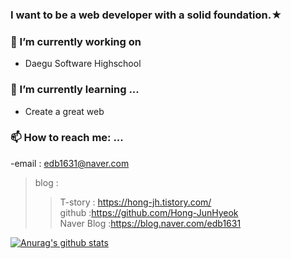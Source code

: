 ### I want to be a web developer with a solid foundation.★

<!--
**Hong-JunHyeok/Hong-JunHyeok** is a ✨ _special_ ✨ repository because its `README.md` (this file) appears on your GitHub profile.

Here are some ideas to get you started:

- 🔭 I’m currently working on ...
- 🌱 I’m currently learning ...
- 👯 I’m looking to collaborate on ...
- 🤔 I’m looking for help with ...
- 💬 Ask me about ...
- 📫 How to reach me: ...
- 😄 Pronouns: ...
- ⚡ Fun fact: ...
-->
### 🔭 I’m currently working on 
- Daegu Software Highschool

### 🌱 I’m currently learning ...
- Create a great web

### 📫 How to reach me: ...
-email : edb1631@naver.com
>blog : 
  >>T-story : https://hong-jh.tistory.com/  
  >>github :https://github.com/Hong-JunHyeok  
  >>Naver Blog :https://blog.naver.com/edb1631 

[![Anurag's github stats](https://github-readme-stats.vercel.app/api?username=anuraghazra)](https://github.com/anuraghazra/github-readme-stats)
